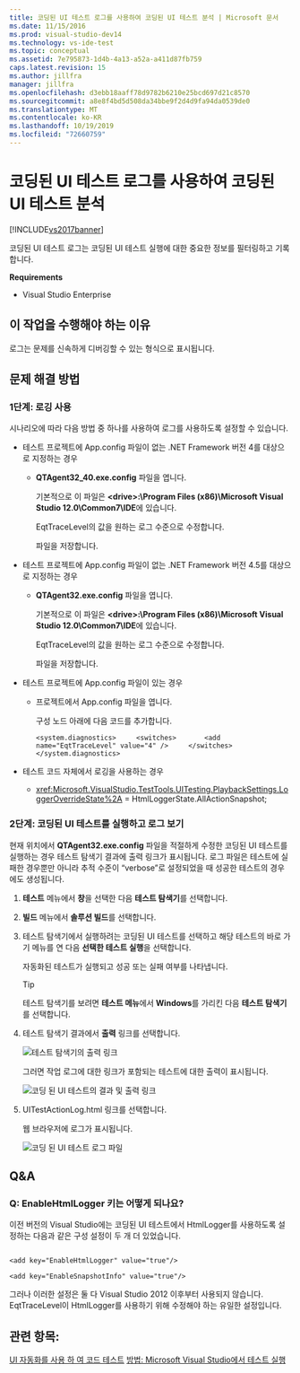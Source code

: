 ```yaml
---
title: 코딩된 UI 테스트 로그를 사용하여 코딩된 UI 테스트 분석 | Microsoft 문서
ms.date: 11/15/2016
ms.prod: visual-studio-dev14
ms.technology: vs-ide-test
ms.topic: conceptual
ms.assetid: 7e795873-1d4b-4a13-a52a-a411d87fb759
caps.latest.revision: 15
ms.author: jillfra
manager: jillfra
ms.openlocfilehash: d3ebb18aaff78d9782b6210e25bcd697d21c8570
ms.sourcegitcommit: a8e8f4bd5d508da34bbe9f2d4d9fa94da0539de0
ms.translationtype: MT
ms.contentlocale: ko-KR
ms.lasthandoff: 10/19/2019
ms.locfileid: "72660759"
---
```

# <a name="analyzing-coded-ui-tests-using-coded-ui-test-logs"></a>코딩된 UI 테스트 로그를 사용하여 코딩된 UI 테스트 분석
[!INCLUDE[vs2017banner](../includes/vs2017banner.md)]

코딩된 UI 테스트 로그는 코딩된 UI 테스트 실행에 대한 중요한 정보를 필터링하고 기록합니다.

 **Requirements**

- Visual Studio Enterprise

## <a name="why-should-i-do-this"></a>이 작업을 수행해야 하는 이유
 로그는 문제를 신속하게 디버깅할 수 있는 형식으로 표시됩니다.

## <a name="how-do-i-do-this"></a>문제 해결 방법

### <a name="step-1-enable-logging"></a>1단계: 로깅 사용
 시나리오에 따라 다음 방법 중 하나를 사용하여 로그를 사용하도록 설정할 수 있습니다.

- 테스트 프로젝트에 App.config 파일이 없는 .NET Framework 버전 4를 대상으로 지정하는 경우

  - **QTAgent32_40.exe.config** 파일을 엽니다.

    기본적으로 이 파일은 **\<drive>:\Program Files (x86)\Microsoft Visual Studio 12.0\Common7\IDE**에 있습니다.

    EqtTraceLevel의 값을 원하는 로그 수준으로 수정합니다.

    파일을 저장합니다.

- 테스트 프로젝트에 App.config 파일이 없는 .NET Framework 버전 4.5를 대상으로 지정하는 경우

  - **QTAgent32.exe.config** 파일을 엽니다.

    기본적으로 이 파일은 **\<drive>:\Program Files (x86)\Microsoft Visual Studio 12.0\Common7\IDE**에 있습니다.

    EqtTraceLevel의 값을 원하는 로그 수준으로 수정합니다.

    파일을 저장합니다.

- 테스트 프로젝트에 App.config 파일이 있는 경우

  - 프로젝트에서 App.config 파일을 엽니다.

    구성 노드 아래에 다음 코드를 추가합니다.

    `<system.diagnostics>     <switches>       <add name="EqtTraceLevel" value="4" />     </switches>  </system.diagnostics>`

- 테스트 코드 자체에서 로깅을 사용하는 경우

  - <xref:Microsoft.VisualStudio.TestTools.UITesting.PlaybackSettings.LoggerOverrideState%2A> = HtmlLoggerState.AllActionSnapshot;

### <a name="step-2-run-your-coded-ui-test-and-view-the-log"></a>2단계: 코딩된 UI 테스트를 실행하고 로그 보기
 현재 위치에서 **QTAgent32.exe.config** 파일을 적절하게 수정한 코딩된 UI 테스트를 실행하는 경우 테스트 탐색기 결과에 출력 링크가 표시됩니다. 로그 파일은 테스트에 실패한 경우뿐만 아니라 추적 수준이 “verbose”로 설정되었을 때 성공한 테스트의 경우에도 생성됩니다.

1. **테스트** 메뉴에서 **창**을 선택한 다음 **테스트 탐색기**를 선택합니다.

2. **빌드** 메뉴에서 **솔루션 빌드**를 선택합니다.

3. 테스트 탐색기에서 실행하려는 코딩된 UI 테스트를 선택하고 해당 테스트의 바로 가기 메뉴를 연 다음 **선택한 테스트 실행**을 선택합니다.

     자동화된 테스트가 실행되고 성공 또는 실패 여부를 나타냅니다.

    > [!TIP]
    > 테스트 탐색기를 보려면 **테스트 메뉴**에서 **Windows**를 가리킨 다음 **테스트 탐색기**를 선택합니다.

4. 테스트 탐색기 결과에서 **출력** 링크를 선택합니다.

     ![테스트 탐색기의 출력 링크](../test/media/cuit-htmlactionlog1.png "CUIT_HTMLActionLog1")

     그러면 작업 로그에 대한 링크가 포함되는 테스트에 대한 출력이 표시됩니다.

     ![코딩 된 UI 테스트의 결과 및 출력 링크](../test/media/cuit-htmlactionlog2.png "CUIT_HTMLActionLog2")

5. UITestActionLog.html 링크를 선택합니다.

     웹 브라우저에 로그가 표시됩니다.

     ![코딩 된 UI 테스트 로그 파일](../test/media/cuit-htmlactionlog3.png "CUIT_HTMLActionLog3")

## <a name="q--a"></a>Q&A

### <a name="q-what-happened-to-the-enablehtmllogger-key"></a>Q: EnableHtmlLogger 키는 어떻게 되나요?
 이전 버전의 Visual Studio에는 코딩된 UI 테스트에서 HtmlLogger를 사용하도록 설정하는 다음과 같은 구성 설정이 두 개 더 있었습니다.

```

<add key="EnableHtmlLogger" value="true"/>

<add key="EnableSnapshotInfo" value="true"/>

```

 그러나 이러한 설정은 둘 다 Visual Studio 2012 이후부터 사용되지 않습니다. EqtTraceLevel이 HtmlLogger를 사용하기 위해 수정해야 하는 유일한 설정입니다.

## <a name="see-also"></a>관련 항목:
 [UI 자동화를 사용 하 여 코드 테스트](../test/use-ui-automation-to-test-your-code.md) [방법: Microsoft Visual Studio에서 테스트 실행](https://msdn.microsoft.com/library/1a1207a9-2a33-4a1e-a1e3-ddf0181b1046)
